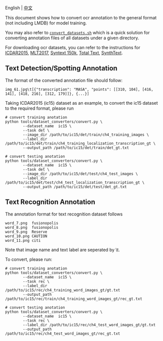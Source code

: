 English | [中文](README_CN.md)

This document shows how to convert ocr annotation to the general format (not including LMDB) for model training.

You may also refer to [`convert_datasets.sh`](../convert_datasets.sh) which is a quick solution for converting annotation files of all datasets under a given directory.

For downloading ocr datasets, you can refer to the instructions for [ICDAR2015](../../docs/en/datasets/icdar2015.md), [MLT2017](../../docs/en/datasets/mlt2017.md), [Syntext 150k](../../docs/en/datasets/syntext150k.md), [Total Text](../../docs/en/datasets/totaltext.md), [SynthText](../../docs/en/datasets/synthtext.md).

## Text Detection/Spotting Annotation

The format of the converted annotation file should follow:
``` text
img_61.jpg\t[{"transcription": "MASA", "points": [[310, 104], [416, 141], [418, 216], [312, 179]]}, {...}]
```

Taking ICDAR2015 (ic15) dataset as an example, to convert the ic15 dataset to the required format, please run

``` shell
# convert training anotation
python tools/dataset_converters/convert.py \
        --dataset_name  ic15 \
        --task det \
        --image_dir /path/to/ic15/det/train/ch4_training_images \
        --label_dir /path/to/ic15/det/train/ch4_training_localization_transcription_gt \
        --output_path /path/to/ic15/det/train/det_gt.txt
```

``` shell
# convert testing anotation
python tools/dataset_converters/convert.py \
        --dataset_name  ic15 \
        --task det \
        --image_dir /path/to/ic15/det/test/ch4_test_images \
        --label_dir /path/to/ic15/det/test/ch4_test_localization_transcription_gt \
        --output_path /path/to/ic15/det/test/det_gt.txt
```


## Text Recognition Annotation

The annotation format for text recognition dataset follows
```text
word_7.png	fusionopolis
word_8.png	fusionopolis
word_9.png	Reserve
word_10.png	CAUTION
word_11.png	citi
```
Note that image name and text label are seperated by \t.

To convert, please run:
``` shell
# convert training anotation
python tools/dataset_converters/convert.py \
        --dataset_name  ic15 \
        --task rec \
        --label_dir /path/to/ic15/rec/ch4_training_word_images_gt/gt.txt
        --output_path /path/to/ic15/rec/train/ch4_training_word_images_gt/rec_gt.txt
```

``` shell
# convert testing anotation
python tools/dataset_converters/convert.py \
        --dataset_name  ic15 \
        --task rec \
        --label_dir /path/to/ic15/rec/ch4_test_word_images_gt/gt.txt
        --output_path /path/to/ic15/rec/ch4_test_word_images_gt/rec_gt.txt
```
